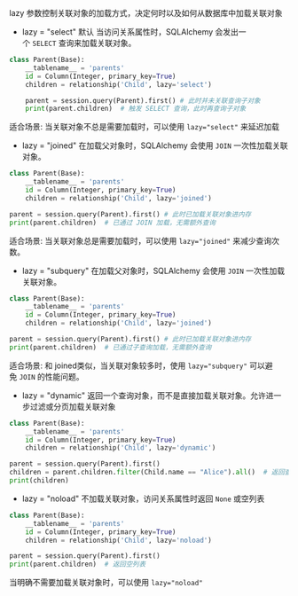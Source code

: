 lazy 参数控制关联对象的加载方式，决定何时以及如何从数据库中加载关联对象

- lazy = "select" 默认
当访问关系属性时，SQLAlchemy 会发出一个 `SELECT` 查询来加载关联对象。
```python
class Parent(Base):
	__tablename__ = 'parents'
	id = Column(Integer, primary_key=True)
    children = relationship('Child', lazy='select')

	parent = session.query(Parent).first() # 此时并未关联查询子对象
	print(parent.children)  # 触发 SELECT 查询，此时再查询子对象
```
适合场景: 当关联对象不总是需要加载时，可以使用 `lazy="select"` 来延迟加载

- lazy = "joined" 
在加载父对象时，SQLAlchemy 会使用 `JOIN` 一次性加载关联对象。
```python
class Parent(Base):
    __tablename__ = 'parents'
    id = Column(Integer, primary_key=True)
    children = relationship('Child', lazy='joined')

parent = session.query(Parent).first() # 此时已加载关联对象进内存
print(parent.children)  # 已通过 JOIN 加载，无需额外查询
```
适合场景: 当关联对象总是需要加载时，可以使用 `lazy="joined"` 来减少查询次数。
- lazy = "subquery" 
在加载父对象时，SQLAlchemy 会使用 `JOIN` 一次性加载关联对象。
```python
class Parent(Base):
    __tablename__ = 'parents'
    id = Column(Integer, primary_key=True)
    children = relationship('Child', lazy='joined')

parent = session.query(Parent).first() # 此时已加载关联对象进内存
print(parent.children)  # 已通过子查询加载，无需额外查询
```
适合场景: 和 joined类似，当关联对象较多时，使用 `lazy="subquery"` 可以避免 `JOIN` 的性能问题。
- lazy = "dynamic"
返回一个查询对象，而不是直接加载关联对象。允许进一步过滤或分页加载关联对象
```python
class Parent(Base):
    __tablename__ = 'parents'
    id = Column(Integer, primary_key=True)
    children = relationship('Child', lazy='dynamic')

parent = session.query(Parent).first()
children = parent.children.filter(Child.name == "Alice").all()  # 返回查询对象
print(children)
```
- lazy = "noload"
不加载关联对象，访问关系属性时返回 `None` 或空列表
```python
class Parent(Base):
    __tablename__ = 'parents'
    id = Column(Integer, primary_key=True)
    children = relationship('Child', lazy='noload')

parent = session.query(Parent).first()
print(parent.children)  # 返回空列表
```
当明确不需要加载关联对象时，可以使用 `lazy="noload"`